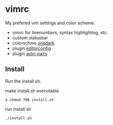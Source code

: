 # vimrc
My prefered vim settings and color scheme.

* vimrc for linenumbers, syntax highlighting, etc.
* custom statusbar
* colorschme [onedark](https://github.com/joshdick/onedark.vim)
* plugin [editorconfig](https://github.com/editorconfig/editorconfig-vim)
* plugin [auto-pairs](https://github.com/jiangmiao/auto-pairs)

## Install

Run the install.sh.

make install.sh executable

```
$ chmod 700 install.sh
```

run install.sh

```
./install.sh
```
